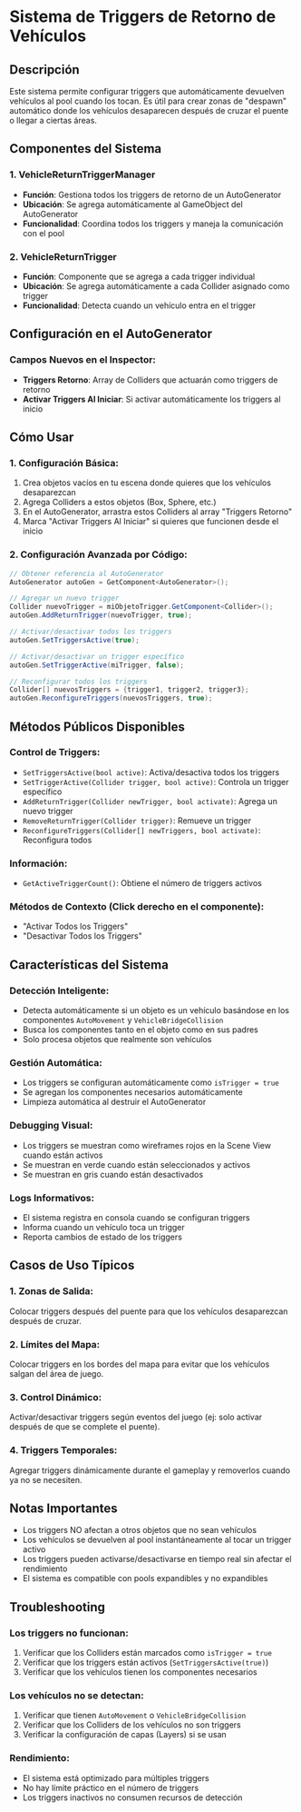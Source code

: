 # Sistema de Triggers de Retorno de Vehículos

## Descripción
Este sistema permite configurar triggers que automáticamente devuelven vehículos al pool cuando los tocan. Es útil para crear zonas de "despawn" automático donde los vehículos desaparecen después de cruzar el puente o llegar a ciertas áreas.

## Componentes del Sistema

### 1. VehicleReturnTriggerManager
- **Función**: Gestiona todos los triggers de retorno de un AutoGenerator
- **Ubicación**: Se agrega automáticamente al GameObject del AutoGenerator
- **Funcionalidad**: Coordina todos los triggers y maneja la comunicación con el pool

### 2. VehicleReturnTrigger
- **Función**: Componente que se agrega a cada trigger individual
- **Ubicación**: Se agrega automáticamente a cada Collider asignado como trigger
- **Funcionalidad**: Detecta cuando un vehículo entra en el trigger

## Configuración en el AutoGenerator

### Campos Nuevos en el Inspector:
- **Triggers Retorno**: Array de Colliders que actuarán como triggers de retorno
- **Activar Triggers Al Iniciar**: Si activar automáticamente los triggers al inicio

## Cómo Usar

### 1. Configuración Básica:
1. Crea objetos vacíos en tu escena donde quieres que los vehículos desaparezcan
2. Agrega Colliders a estos objetos (Box, Sphere, etc.)
3. En el AutoGenerator, arrastra estos Colliders al array "Triggers Retorno"
4. Marca "Activar Triggers Al Iniciar" si quieres que funcionen desde el inicio

### 2. Configuración Avanzada por Código:
```csharp
// Obtener referencia al AutoGenerator
AutoGenerator autoGen = GetComponent<AutoGenerator>();

// Agregar un nuevo trigger
Collider nuevoTrigger = miObjetoTrigger.GetComponent<Collider>();
autoGen.AddReturnTrigger(nuevoTrigger, true);

// Activar/desactivar todos los triggers
autoGen.SetTriggersActive(true);

// Activar/desactivar un trigger específico
autoGen.SetTriggerActive(miTrigger, false);

// Reconfigurar todos los triggers
Collider[] nuevosTriggers = {trigger1, trigger2, trigger3};
autoGen.ReconfigureTriggers(nuevosTriggers, true);
```

## Métodos Públicos Disponibles

### Control de Triggers:
- `SetTriggersActive(bool active)`: Activa/desactiva todos los triggers
- `SetTriggerActive(Collider trigger, bool active)`: Controla un trigger específico
- `AddReturnTrigger(Collider newTrigger, bool activate)`: Agrega un nuevo trigger
- `RemoveReturnTrigger(Collider trigger)`: Remueve un trigger
- `ReconfigureTriggers(Collider[] newTriggers, bool activate)`: Reconfigura todos

### Información:
- `GetActiveTriggerCount()`: Obtiene el número de triggers activos

### Métodos de Contexto (Click derecho en el componente):
- "Activar Todos los Triggers"
- "Desactivar Todos los Triggers"

## Características del Sistema

### Detección Inteligente:
- Detecta automáticamente si un objeto es un vehículo basándose en los componentes `AutoMovement` y `VehicleBridgeCollision`
- Busca los componentes tanto en el objeto como en sus padres
- Solo procesa objetos que realmente son vehículos

### Gestión Automática:
- Los triggers se configuran automáticamente como `isTrigger = true`
- Se agregan los componentes necesarios automáticamente
- Limpieza automática al destruir el AutoGenerator

### Debugging Visual:
- Los triggers se muestran como wireframes rojos en la Scene View cuando están activos
- Se muestran en verde cuando están seleccionados y activos
- Se muestran en gris cuando están desactivados

### Logs Informativos:
- El sistema registra en consola cuando se configuran triggers
- Informa cuando un vehículo toca un trigger
- Reporta cambios de estado de los triggers

## Casos de Uso Típicos

### 1. Zonas de Salida:
Colocar triggers después del puente para que los vehículos desaparezcan después de cruzar.

### 2. Límites del Mapa:
Colocar triggers en los bordes del mapa para evitar que los vehículos salgan del área de juego.

### 3. Control Dinámico:
Activar/desactivar triggers según eventos del juego (ej: solo activar después de que se complete el puente).

### 4. Triggers Temporales:
Agregar triggers dinámicamente durante el gameplay y removerlos cuando ya no se necesiten.

## Notas Importantes

- Los triggers NO afectan a otros objetos que no sean vehículos
- Los vehículos se devuelven al pool instantáneamente al tocar un trigger activo
- Los triggers pueden activarse/desactivarse en tiempo real sin afectar el rendimiento
- El sistema es compatible con pools expandibles y no expandibles

## Troubleshooting

### Los triggers no funcionan:
1. Verificar que los Colliders están marcados como `isTrigger = true`
2. Verificar que los triggers están activos (`SetTriggersActive(true)`)
3. Verificar que los vehículos tienen los componentes necesarios

### Los vehículos no se detectan:
1. Verificar que tienen `AutoMovement` o `VehicleBridgeCollision`
2. Verificar que los Colliders de los vehículos no son triggers
3. Verificar la configuración de capas (Layers) si se usan

### Rendimiento:
- El sistema está optimizado para múltiples triggers
- No hay límite práctico en el número de triggers
- Los triggers inactivos no consumen recursos de detección
